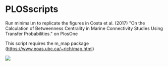 # PLOSscripts

Run minimal.m to replicate the figures in Costa et al. (2017) 
"On the Calculation of Betweenness Centrality in Marine Connectivity Studies Using Transfer Probabilities." on PlosOne

This script requires the m_map package (https://www.eoas.ubc.ca/~rich/map.html)

![](https://github.com/costaandrea/PLOSscripts/edit/master/net.png)
